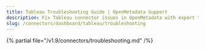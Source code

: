 ```yaml
---
title: Tableau Troubleshooting Guide | OpenMetadata Support
description: Fix Tableau connector issues in OpenMetadata with expert troubleshooting guides. Resolve common errors, connection problems, and data ingestion failures fast.
slug: /connectors/dashboard/tableau/troubleshooting
---
```


{% partial file="/v1.9/connectors/troubleshooting.md" /%}
